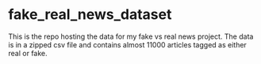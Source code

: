 # fake_real_news_dataset

This is the repo hosting the data for my fake vs real news project. The data is in a zipped csv file and contains almost 11000 articles tagged as either real or fake. 
